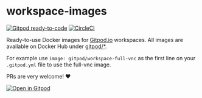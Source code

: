 # workspace-images

[![Gitpod ready-to-code](https://img.shields.io/badge/Gitpod-ready--to--code-908a85?logo=gitpod)](https://gitpod.io/#https://github.com/gitpod-io/workspace-images)
[![CircleCI](https://circleci.com/gh/gitpod-io/workspace-images.svg?style=svg)](https://circleci.com/gh/gitpod-io/workspace-images)

Ready-to-use Docker images for [Gitpod.io](https://www.gitpod.io) workspaces. All images are available on Docker Hub under [gitpod/*](https://hub.docker.com/u/gitpod).

For example use `image: gitpod/workspace-full-vnc` as the first line on your `.gitpod.yml` file to use the full-vnc image.

PRs are very welcome! ❤️

[![Open in Gitpod](https://gitpod.io/button/open-in-gitpod.svg)](https://gitpod.io/#https://github.com/gitpod-io/workspace-images)
